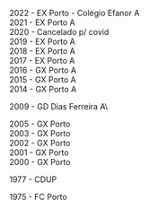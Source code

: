 2022 - EX Porto - Colégio Efanor A\
2021 - EX Porto A\
2020 - Cancelado p/ covid\
2019 - EX Porto A\
2018 - EX Porto A\
2017 - EX Porto A\
2016 - GX Porto A\
2015 - GX Porto A\
2014 - GX Porto A

2009 - GD Dias Ferreira A\

2005 - GX Porto\
2003 - GX Porto\
2002 - GX Porto\
2001 - GX Porto\
2000 - GX Porto

1977 - CDUP

1975 - FC Porto
